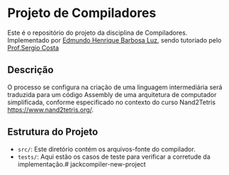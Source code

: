 # Projeto de Compiladores 

Este é o repositório do projeto da disciplina de Compiladores. Implementado por [Edmundo  Henrique Barbosa Luz](https://github.com/SiriusDannan), sendo tutoriado pelo [Prof.Sergio Costa](https://profsergiocosta.notion.site/Construindo-Compiladores-com-Nand2Tetris-193b291e3e02443984aeecc796682cfc)

## Descrição

O processo se configura na criação de uma linguagem intermediária será traduzida para um código Assembly de uma arquitetura de computador simplificada, conforme especificado no contexto do curso Nand2Tetris https://www.nand2tetris.org/.

## Estrutura do Projeto

- `src/`: Este diretório contém os arquivos-fonte do compilador.
- `tests/`: Aqui estão os casos de teste para verificar a corretude da implementação.#   j a c k c o m p i l e r - n e w - p r o j e c t
